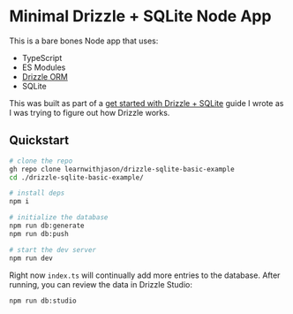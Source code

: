 # Minimal Drizzle + SQLite Node App

This is a bare bones Node app that uses:

- TypeScript
- ES Modules
- [Drizzle ORM](https://orm.drizzle.team/)
- SQLite

This was built as part of a [get started with Drizzle + SQLite](https://www.learnwithjason.dev/blog/drizzle-orm-sqlite-create-tables) guide I wrote as I was trying to figure out how Drizzle works.

## Quickstart

```sh
# clone the repo
gh repo clone learnwithjason/drizzle-sqlite-basic-example
cd ./drizzle-sqlite-basic-example/

# install deps
npm i

# initialize the database
npm run db:generate
npm run db:push

# start the dev server
npm run dev
```

Right now `index.ts` will continually add more entries to the database. After running, you can review the data in Drizzle Studio:

```sh
npm run db:studio
```
